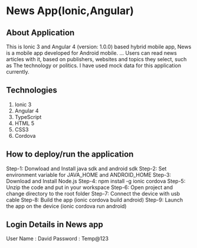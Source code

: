 News App(Ionic,Angular)
=============

About Application
-----------------
This is Ionic 3 and Angular 4 (version: 1.0.0) based hybrid mobile app, News is a mobile app developed for Android mobile. ... Users can read news articles with it, based on publishers, websites and topics they select, such as The technology or politics.
I have used mock data for this application currently.


Technologies
-----------------
1. Ionic 3
2. Angular 4
3. TypeScript
4. HTML 5
5. CSS3
6. Cordova

How to deploy/run the application
---------------------------------
Step-1: Donwload and Install java sdk and android sdk
Step-2: Set environment variable for JAVA_HOME and ANDROID_HOME
Step-3: Download and Install Node.js
Step-4: npm install -g ionic cordova
Step-5: Unzip the code and put in your workspace
Step-6: Open project and change directory to the root folder
Step-7: Connect the device with usb cable
Step-8: Build the app (ionic cordova build android)
Step-9: Launch the app on the device (ionic cordova run android)

Login Details in News app
---------------------------------
User Name : David
Password : Temp@123
